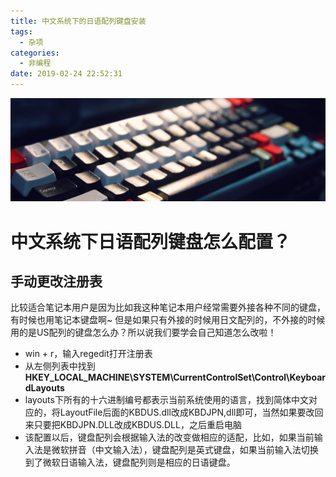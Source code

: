 ```yaml
---
title: 中文系统下的日语配列键盘安装
tags:
  - 杂项
categories:
  - 非编程
date: 2019-02-24 22:52:31
---
```

![1569333411492](中文系统下的日语配列键盘安装/head-keybord.png)
# 中文系统下日语配列键盘怎么配置？

## 手动更改注册表

比较适合笔记本用户是因为比如我这种笔记本用户经常需要外接各种不同的键盘，有时候也用笔记本键盘啊~   但是如果只有外接的时候用日文配列的，不外接的时候用的是US配列的键盘怎么办？所以说我们要学会自己知道怎么改啦！

- win + r，输入regedit打开注册表
- 从左侧列表中找到**HKEY_LOCAL_MACHINE\SYSTEM\CurrentControlSet\Control\KeyboardLayouts**
- layouts下所有的十六进制编号都表示当前系统使用的语言，找到简体中文对应的，将LayoutFile后面的KBDUS.dll改成KBDJPN,dll即可，当然如果要改回来只要把KBDJPN.DLL改成KBDUS.DLL，之后重启电脑
- 该配置以后，键盘配列会根据输入法的改变做相应的适配，比如，如果当前输入法是微软拼音（中文输入法），键盘配列是英式键盘，如果当前输入法切换到了微软日语输入法，键盘配列则是相应的日语键盘。

